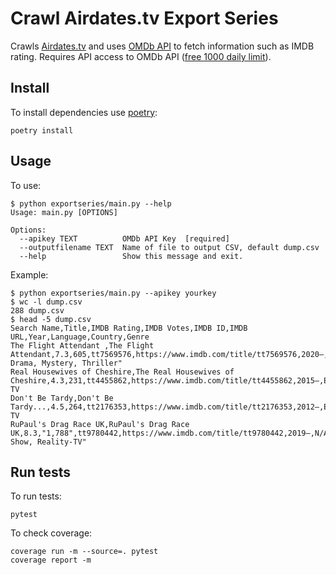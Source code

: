 # Crawl Airdates.tv Export Series

Crawls [Airdates.tv](https://www.airdates.tv/) and uses [OMDb API](http://www.omdbapi.com/) to fetch information such as IMDB rating. Requires API access to OMDb API ([free 1000 daily limit](http://www.omdbapi.com/apikey.aspx)).

## Install

To install dependencies use [poetry](https://python-poetry.org/docs/):
```
poetry install
```

## Usage

To use:
```
$ python exportseries/main.py --help
Usage: main.py [OPTIONS]

Options:
  --apikey TEXT          OMDb API Key  [required]
  --outputfilename TEXT  Name of file to output CSV, default dump.csv
  --help                 Show this message and exit.
```

Example:
```
$ python exportseries/main.py --apikey yourkey
$ wc -l dump.csv 
288 dump.csv
$ head -5 dump.csv 
Search Name,Title,IMDB Rating,IMDB Votes,IMDB ID,IMDB URL,Year,Language,Country,Genre
The Flight Attendant ,The Flight Attendant,7.3,605,tt7569576,https://www.imdb.com/title/tt7569576,2020–,English,USA,"Comedy, Drama, Mystery, Thriller"
Real Housewives of Cheshire,The Real Housewives of Cheshire,4.3,231,tt4455862,https://www.imdb.com/title/tt4455862,2015–,English,UK,Reality-TV
Don't Be Tardy,Don't Be Tardy...,4.5,264,tt2176353,https://www.imdb.com/title/tt2176353,2012–,English,USA,Reality-TV
RuPaul's Drag Race UK,RuPaul's Drag Race UK,8.3,"1,788",tt9780442,https://www.imdb.com/title/tt9780442,2019–,N/A,UK,"Game-Show, Reality-TV"
```

## Run tests

To run tests:
```
pytest
```

To check coverage:
```
coverage run -m --source=. pytest
coverage report -m
```
